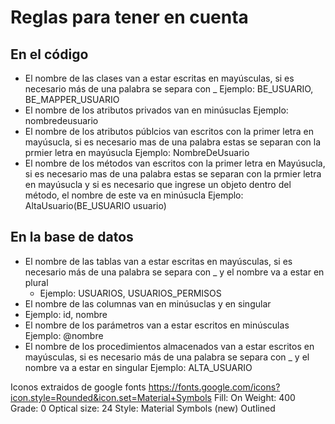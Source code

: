 # Reglas para tener en cuenta
## En el código
- El nombre de las clases van a estar escritas en mayúsculas, si es necesario más de una palabra se separa con _
  Ejemplo: BE_USUARIO, BE_MAPPER_USUARIO
- El nombre de los atributos privados van en minúsuclas
  Ejemplo: nombredeusuario
- El nombre de los atributos públcios van escritos con la primer letra en mayúsucla, si es necesario mas de una palabra estas se separan con la prmier letra en mayúsucla
  Ejemplo: NombreDeUsuario
- El nombre de los métodos van escritos con la primer letra en Mayúsucla, si es necesario mas de una palabra estas se separan con la prmier letra en mayúsucla y si es necesario que ingrese un objeto dentro del método, el nombre de este va en minúsucla
  Ejemplo: AltaUsuario(BE_USUARIO usuario)

## En la base de datos
- El nombre de las tablas van a estar escritas en mayúsculas, si es necesario más de una palabra se separa con _ y el nombre va a estar en plural
  - Ejemplo: USUARIOS, USUARIOS_PERMISOS
- El nombre de las columnas van en minúsuclas y en singular
- 	Ejemplo: id, nombre
- El nombre de los parámetros van a estar escritos en minúsculas
  Ejemplo: @nombre
- El nombre de los procedimientos almacenados van a estar escritos en mayúsculas, si es necesario más de una palabra se separa con _ y el nombre va a estar en singular
  Ejemplo: ALTA_USUARIO


Iconos extraidos de google fonts https://fonts.google.com/icons?icon.style=Rounded&icon.set=Material+Symbols
Fill: On
Weight: 400
Grade: 0
Optical size: 24
Style: 
	Material Symbols (new)
	Outlined
